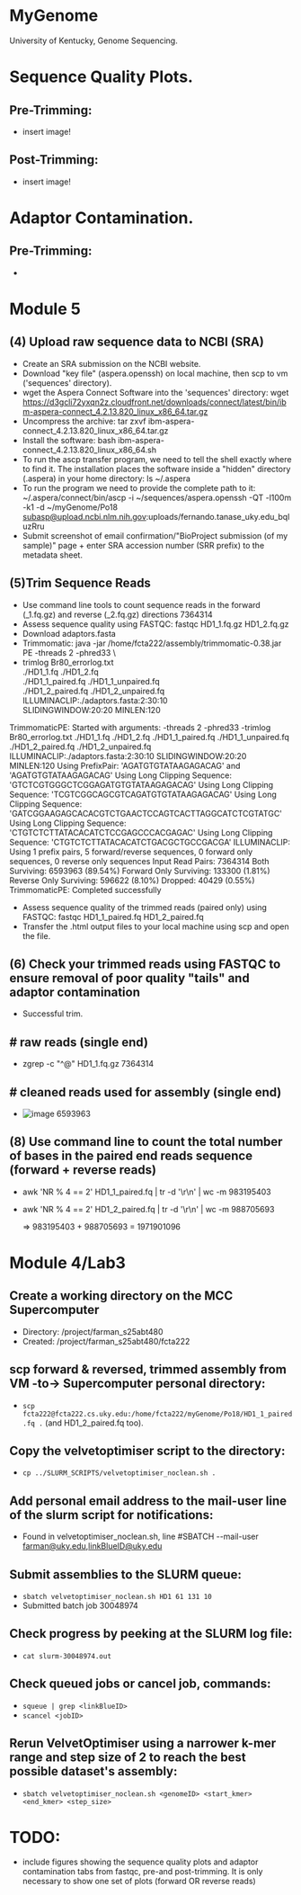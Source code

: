 # MyGenome
University of Kentucky, Genome Sequencing.

# Sequence Quality Plots.
## Pre-Trimming:
- insert image!
## Post-Trimming:
- insert image!

# Adaptor Contamination.
## Pre-Trimming:
- 

# Module 5
## (4) Upload raw sequence data to NCBI (SRA)
- Create an SRA submission on the NCBI website.
- Download "key file" (aspera.openssh) on local machine, then scp to vm ('sequences' directory).
- wget the Aspera Connect Software into the 'sequences' directory:  wget https://d3gcli72yxqn2z.cloudfront.net/downloads/connect/latest/bin/ibm-aspera-connect_4.2.13.820_linux_x86_64.tar.gz
- Uncompress the archive: tar zxvf ibm-aspera-connect_4.2.13.820_linux_x86_64.tar.gz
- Install the software: bash ibm-aspera-connect_4.2.13.820_linux_x86_64.sh
- To run the ascp transfer program, we need to tell the shell exactly where to find it. The installation places the software inside a "hidden" directory (.aspera) in your home directory: ls ~/.aspera
- To run the program we need to provide the complete path to it: ~/.aspera/connect/bin/ascp -i ~/sequences/aspera.openssh -QT -l100m -k1 -d ~/myGenome/Po18 subasp@upload.ncbi.nlm.nih.gov:uploads/fernando.tanase_uky.edu_bqluzRru
- Submit screenshot of email confirmation/"BioProject submission (of my sample)" page + enter SRA accession number (SRR prefix) to the metadata sheet.

## (5)Trim Sequence Reads
- Use command line tools to count sequence reads in the forward (_1.fq.gz) and reverse (_2.fq.gz) directions
  7364314
- Assess sequence quality using FASTQC: fastqc HD1_1.fq.gz  HD1_2.fq.gz
- Download adaptors.fasta
- Trimmomatic: java -jar /home/fcta222/assembly/trimmomatic-0.38.jar PE -threads 2 -phred33 \
- trimlog Br80_errorlog.txt \
./HD1_1.fq ./HD1_2.fq \
./HD1_1_paired.fq ./HD1_1_unpaired.fq \
./HD1_2_paired.fq ./HD1_2_unpaired.fq \
ILLUMINACLIP:./adaptors.fasta:2:30:10 \
SLIDINGWINDOW:20:20 MINLEN:120

TrimmomaticPE: Started with arguments:
 -threads 2 -phred33 -trimlog Br80_errorlog.txt ./HD1_1.fq ./HD1_2.fq ./HD1_1_paired.fq ./HD1_1_unpaired.fq ./HD1_2_paired.fq ./HD1_2_unpaired.fq ILLUMINACLIP:./adaptors.fasta:2:30:10 SLIDINGWINDOW:20:20 MINLEN:120
Using PrefixPair: 'AGATGTGTATAAGAGACAG' and 'AGATGTGTATAAGAGACAG'
Using Long Clipping Sequence: 'GTCTCGTGGGCTCGGAGATGTGTATAAGAGACAG'
Using Long Clipping Sequence: 'TCGTCGGCAGCGTCAGATGTGTATAAGAGACAG'
Using Long Clipping Sequence: 'GATCGGAAGAGCACACGTCTGAACTCCAGTCACTTAGGCATCTCGTATGC'
Using Long Clipping Sequence: 'CTGTCTCTTATACACATCTCCGAGCCCACGAGAC'
Using Long Clipping Sequence: 'CTGTCTCTTATACACATCTGACGCTGCCGACGA'
ILLUMINACLIP: Using 1 prefix pairs, 5 forward/reverse sequences, 0 forward only sequences, 0 reverse only sequences
Input Read Pairs: 7364314 Both Surviving: 6593963 (89.54%) Forward Only Surviving: 133300 (1.81%) Reverse Only Surviving: 596622 (8.10%) Dropped: 40429 (0.55%)
TrimmomaticPE: Completed successfully

- Assess sequence quality of the trimmed reads (paired only) using FASTQC: fastqc HD1_1_paired.fq HD1_2_paired.fq
- Transfer the .html output files to your local machine using scp and open the file.

## (6) Check your trimmed reads using FASTQC to ensure removal of poor quality "tails" and adaptor contamination
- Successful trim.
  
## # raw reads (single end)
- zgrep -c "^@" HD1_1.fq.gz
    7364314

## # cleaned reads used for assembly (single end)
- ![image](https://github.com/user-attachments/assets/88d7805d-9e28-4cfe-8568-bd4d6ffff889)
  6593963
  
## (8) Use command line to count the total number of bases in the paired end reads sequence (forward + reverse reads)
- awk 'NR % 4 == 2' HD1_1_paired.fq | tr -d '\r\n' | wc -m
  983195403
- awk 'NR % 4 == 2' HD1_2_paired.fq | tr -d '\r\n' | wc -m
  988705693

  => 983195403 + 988705693 = 1971901096

# Module 4/Lab3
## Create a working directory on the MCC Supercomputer
- Directory: /project/farman_s25abt480
- Created: /project/farman_s25abt480/fcta222
## scp forward & reversed, trimmed assembly from VM -to-> Supercomputer personal directory: 
- ```scp fcta222@fcta222.cs.uky.edu:/home/fcta222/myGenome/Po18/HD1_1_paired.fq .``` (and HD1_2_paired.fq too).
## Copy the velvetoptimiser script to the directory:
- ```cp ../SLURM_SCRIPTS/velvetoptimiser_noclean.sh .```
## Add personal email address to the mail-user line of the slurm script for notifications:
- Found in velvetoptimiser_noclean.sh, line #SBATCH --mail-user farman@uky.edu,linkBlueID@uky.edu
## Submit assemblies to the SLURM queue:
- ```sbatch velvetoptimiser_noclean.sh HD1 61 131 10```
- Submitted batch job 30048974
## Check progress by peeking at the SLURM log file:
- ```cat slurm-30048974.out```
## Check queued jobs or cancel job, commands:
- ```squeue | grep <linkBlueID>```
- ```scancel <jobID>```
## Rerun VelvetOptimiser using a narrower k-mer range and step size of 2 to reach the best possible dataset's assembly:
- ```sbatch velvetoptimiser_noclean.sh <genomeID> <start_kmer> <end_kmer> <step_size>```

# TODO:
- include figures showing the sequence quality plots and adaptor contamination tabs from fastqc, pre-and post-trimming. It is only necessary to show one set of plots (forward OR reverse reads)
